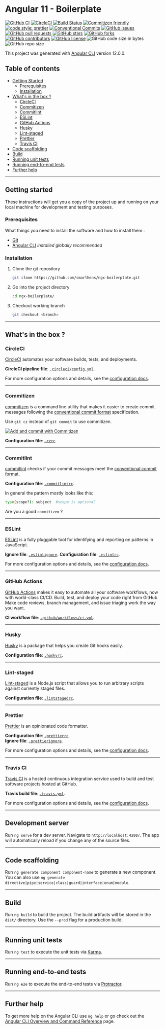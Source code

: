 # Angular 11 - Boilerplate

[![GitHub CI](https://github.com/smarlhens/ngx-boilerplate/workflows/ci/badge.svg?branch=ng-12)](https://github.com/smarlhens/ngx-boilerplate/actions?query=workflow%3ACI)
[![CircleCI](https://circleci.com/gh/smarlhens/ngx-boilerplate/ng-12?style=svg)](https://circleci.com/gh/smarlhens/ngx-boilerplate)
[![Build Status](https://travis-ci.com/smarlhens/ngx-boilerplate.svg?branch=ng-12)](https://travis-ci.com/smarlhens/ngx-boilerplate)
[![Commitizen friendly](https://img.shields.io/badge/commitizen-friendly-brightgreen.svg)](http://commitizen.github.io/cz-cli/)
[![code style: prettier](https://img.shields.io/badge/code_style-prettier-ff69b4.svg)](https://github.com/prettier/prettier)
[![Conventional Commits](https://img.shields.io/badge/Conventional%20Commits-1.0.0-yellow.svg)](https://conventionalcommits.org)
[![GitHub issues](https://img.shields.io/github/issues/smarlhens/ngx-boilerplate)](https://github.com/smarlhens/ngx-boilerplate/issues)
[![GitHub pull requests](https://img.shields.io/github/issues-pr/smarlhens/ngx-boilerplate)](https://github.com/smarlhens/ngx-boilerplate/pulls)
[![GitHub stars](https://img.shields.io/github/stars/smarlhens/ngx-boilerplate)](https://github.com/smarlhens/ngx-boilerplate/stargazers)
[![GitHub forks](https://img.shields.io/github/forks/smarlhens/ngx-boilerplate)](https://github.com/smarlhens/ngx-boilerplate/network)
[![GitHub contributors](https://img.shields.io/github/contributors/smarlhens/ngx-boilerplate)](https://github.com/smarlhens/ngx-boilerplate/graphs/contributors)
[![GitHub license](https://img.shields.io/github/license/smarlhens/ngx-boilerplate/ng-12)](https://github.com/smarlhens/ngx-boilerplate/tree/ng-12)
![GitHub code size in bytes](https://img.shields.io/github/languages/code-size/smarlhens/ngx-boilerplate/ng-12)
![GitHub repo size](https://img.shields.io/github/repo-size/smarlhens/ngx-boilerplate/ng-12)

This project was generated with [Angular CLI](https://github.com/angular/angular-cli) version 12.0.0.

## Table of contents

- [Getting Started](#getting-started)
  - [Prerequisites](#prerequisites)
  - [Installation](#installation)
- [What's in the box ?](#whats-in-the-box-)
  - [CircleCI](#circleci)
  - [Commitizen](#commitizen)
  - [Commitlint](#commitlint)
  - [ESLint](#eslint)
  - [GitHub Actions](#github-actions)
  - [Husky](#husky)
  - [Lint-staged](#lint-staged)
  - [Prettier](#prettier)
  - [Travis CI](#travis-ci)
- [Code scaffolding](#code-scaffolding)
- [Build](#build)
- [Running unit tests](#running-unit-tests)
- [Running end-to-end tests](#running-end-to-end-tests)
- [Further help](#further-help)

---

## Getting started

These instructions will get you a copy of the project up and running on your local machine for development and testing purposes.

### Prerequisites

What things you need to install the software and how to install them :

- [Git](https://git-scm.com/)
- [Angular CLI](https://cli.angular.io/) _installed globally recommended_

### Installation

1. Clone the git repository

   ```bash
   git clone https://github.com/smarlhens/ngx-boilerplate.git
   ```

1. Go into the project directory

   ```bash
   cd ngx-boilerplate/
   ```

1. Checkout working branch

   ```bash
   git checkout <branch>
   ```

---

## What's in the box ?

### CircleCI

[CircleCI](https://circleci.com/) automates your software builds, tests, and deployments.

**CircleCI pipeline file**: [`.circleci/config.yml`](https://github.com/smarlhens/ngx-boilerplate/blob/ng-12/.circleci/config.yml).

For more configuration options and details, see the [configuration docs](https://circleci.com/docs/).

---

### Commitizen

[commitizen](https://github.com/commitizen/cz-cli) is a command line utility that makes it easier to create commit messages following the [conventional commit format](https://conventionalcommits.org) specification.

Use `git cz` instead of `git commit` to use commitizen.

[![Add and commit with Commitizen](https://github.com/commitizen/cz-cli/raw/master/meta/screenshots/add-commit.png)](https://github.com/commitizen/cz-cli/raw/master/meta/screenshots/add-commit.png)

**Configuration file**: [`.czrc`](https://github.com/smarlhens/ngx-boilerplate/blob/ng-12/.czrc).

---

### Commitlint

[commitlint](https://github.com/conventional-changelog/commitlint) checks if your commit messages meet the [conventional commit format](https://conventionalcommits.org).

**Configuration file**: [`.commitlintrc`](https://github.com/smarlhens/ngx-boilerplate/blob/ng-12/.commitlintrc).

In general the pattern mostly looks like this:

```sh
type(scope?): subject  #scope is optional
```

Are you a good `commitizen` ?

---

### ESLint

[ESLint](https://eslint.org/) is a fully pluggable tool for identifying and reporting on patterns in JavaScript.

**Ignore file**: [`.eslintignore`](https://github.com/smarlhens/ngx-boilerplate/blob/ng-12/.eslintignore).
**Configuration file**: [`.eslintrc`](https://github.com/smarlhens/ngx-boilerplate/blob/ng-12/.eslintrc).

For more configuration options and details, see the [configuration docs](https://eslint.org/docs/user-guide/configuring).

---

### GitHub Actions

[GitHub Actions](https://github.com/features/actions) makes it easy to automate all your software workflows, now with world-class CI/CD. Build, test, and deploy your code right from GitHub. Make code reviews, branch management, and issue triaging work the way you want.

**CI workflow file**: [`.github/workflows/ci.yml`](https://github.com/smarlhens/ngx-boilerplate/blob/ng-12/.github/workflows/ci.yml).

---

### Husky

[Husky](https://github.com/typicode/husky) is a package that helps you create Git hooks easily.

**Configuration file**: [`.huskyrc`](https://github.com/smarlhens/ngx-boilerplate/blob/ng-12/.huskyrc).

---

### Lint-staged

[Lint-staged](https://github.com/okonet/lint-staged) is a Node.js script that allows you to run arbitrary scripts against currently staged files.

**Configuration file**: [`.lintstagedrc`](https://github.com/smarlhens/ngx-boilerplate/blob/ng-12/.lintstagedrc).

---

### Prettier

[Prettier](https://prettier.io/) is an opinionated code formatter.

**Configuration file**: [`.prettierrc`](https://github.com/smarlhens/ngx-boilerplate/blob/ng-12/.prettierrc).  
**Ignore file**: [`.prettierignore`](https://github.com/smarlhens/ngx-boilerplate/blob/ng-12/.prettierignore).

For more configuration options and details, see the [configuration docs](https://prettier.io/docs/en/configuration.html).

---

### Travis CI

[Travis CI](https://travis-ci.com/) is a hosted continuous integration service used to build and test software projects hosted at GitHub.

**Travis build file**: [`.travis.yml`](https://github.com/smarlhens/ngx-boilerplate/blob/ng-12/.travis.yml).

For more configuration options and details, see the [configuration docs](https://docs.travis-ci.com/).

---

## Development server

Run `ng serve` for a dev server. Navigate to `http://localhost:4200/`. The app will automatically reload if you change any of the source files.

---

## Code scaffolding

Run `ng generate component component-name` to generate a new component. You can also use `ng generate directive|pipe|service|class|guard|interface|enum|module`.

---

## Build

Run `ng build` to build the project. The build artifacts will be stored in the `dist/` directory. Use the `--prod` flag for a production build.

---

## Running unit tests

Run `ng test` to execute the unit tests via [Karma](https://karma-runner.github.io).

---

## Running end-to-end tests

Run `ng e2e` to execute the end-to-end tests via [Protractor](http://www.protractortest.org/).

---

## Further help

To get more help on the Angular CLI use `ng help` or go check out the [Angular CLI Overview and Command Reference](https://angular.io/cli) page.

